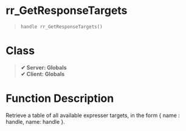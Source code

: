 # rr_GetResponseTargets
> `handle rr_GetResponseTargets()`
# Class
> __✔ Server: Globals__  
> __✔ Client: Globals__  
# Function Description
Retrieve a table of all available expresser targets, in the form { name : handle, name: handle }.
